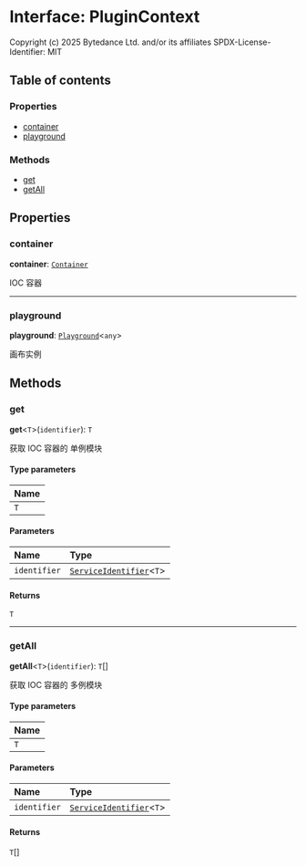 # Interface: PluginContext

Copyright (c) 2025 Bytedance Ltd. and/or its affiliates
SPDX-License-Identifier: MIT

## Table of contents

### Properties

* [container](/auto-docs/free-layout-editor/interfaces/PluginContext.md#container)
* [playground](/auto-docs/free-layout-editor/interfaces/PluginContext.md#playground)

### Methods

* [get](/auto-docs/free-layout-editor/interfaces/PluginContext.md#get)
* [getAll](/auto-docs/free-layout-editor/interfaces/PluginContext.md#getall)

## Properties

### container

**container**: [`Container`](/auto-docs/free-layout-editor/interfaces/interfaces.Container.md)

IOC 容器

***

### playground

**playground**: [`Playground`](/auto-docs/free-layout-editor/classes/Playground.md)<`any`>

画布实例

## Methods

### get

**get**<`T`>(`identifier`): `T`

获取 IOC 容器的 单例模块

#### Type parameters

| Name |
| :------ |
| `T` |

#### Parameters

| Name | Type |
| :------ | :------ |
| `identifier` | [`ServiceIdentifier`](/auto-docs/free-layout-editor/types/interfaces.ServiceIdentifier.md)<`T`> |

#### Returns

`T`

***

### getAll

**getAll**<`T`>(`identifier`): `T`\[]

获取 IOC 容器的 多例模块

#### Type parameters

| Name |
| :------ |
| `T` |

#### Parameters

| Name | Type |
| :------ | :------ |
| `identifier` | [`ServiceIdentifier`](/auto-docs/free-layout-editor/types/interfaces.ServiceIdentifier.md)<`T`> |

#### Returns

`T`\[]
